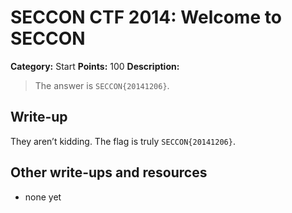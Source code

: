 # SECCON CTF 2014: Welcome to SECCON

**Category:** Start
**Points:** 100
**Description:**

> The answer is `SECCON{20141206}`.

## Write-up

They aren’t kidding. The flag is truly `SECCON{20141206}`.

## Other write-ups and resources

* none yet
